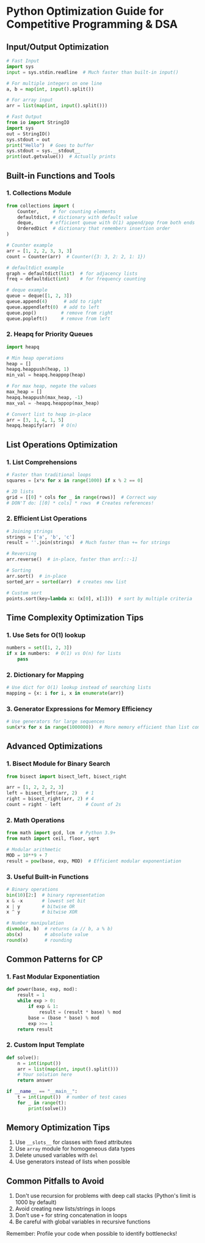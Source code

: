 # Python Optimization Guide for Competitive Programming & DSA

## Input/Output Optimization

```python
# Fast Input
import sys
input = sys.stdin.readline  # Much faster than built-in input()

# For multiple integers on one line
a, b = map(int, input().split())

# For array input
arr = list(map(int, input().split()))

# Fast Output
from io import StringIO
import sys
out = StringIO()
sys.stdout = out
print("Hello")  # Goes to buffer
sys.stdout = sys.__stdout__
print(out.getvalue())  # Actually prints
```

## Built-in Functions and Tools

### 1. Collections Module
```python
from collections import (
    Counter,     # for counting elements
    defaultdict, # dictionary with default value
    deque,      # efficient queue with O(1) append/pop from both ends
    OrderedDict  # dictionary that remembers insertion order
)

# Counter example
arr = [1, 2, 2, 3, 3, 3]
count = Counter(arr)  # Counter({3: 3, 2: 2, 1: 1})

# defaultdict example
graph = defaultdict(list)  # for adjacency lists
freq = defaultdict(int)    # for frequency counting

# deque example
queue = deque([1, 2, 3])
queue.append(4)      # add to right
queue.appendleft(0)  # add to left
queue.pop()         # remove from right
queue.popleft()     # remove from left
```

### 2. Heapq for Priority Queues
```python
import heapq

# Min heap operations
heap = []
heapq.heappush(heap, 1)
min_val = heapq.heappop(heap)

# For max heap, negate the values
max_heap = []
heapq.heappush(max_heap, -1)
max_val = -heapq.heappop(max_heap)

# Convert list to heap in-place
arr = [3, 1, 4, 1, 5]
heapq.heapify(arr)  # O(n)
```

## List Operations Optimization

### 1. List Comprehensions
```python
# Faster than traditional loops
squares = [x*x for x in range(1000) if x % 2 == 0]

# 2D lists
grid = [[0] * cols for _ in range(rows)]  # Correct way
# DON'T do: [[0] * cols] * rows  # Creates references!
```

### 2. Efficient List Operations
```python
# Joining strings
strings = ['a', 'b', 'c']
result = ''.join(strings)  # Much faster than += for strings

# Reversing
arr.reverse()  # in-place, faster than arr[::-1]

# Sorting
arr.sort()  # in-place
sorted_arr = sorted(arr)  # creates new list

# Custom sort
points.sort(key=lambda x: (x[0], x[1]))  # sort by multiple criteria
```

## Time Complexity Optimization Tips

### 1. Use Sets for O(1) lookup
```python
numbers = set([1, 2, 3])
if x in numbers:  # O(1) vs O(n) for lists
    pass
```

### 2. Dictionary for Mapping
```python
# Use dict for O(1) lookup instead of searching lists
mapping = {x: i for i, x in enumerate(arr)}
```

### 3. Generator Expressions for Memory Efficiency
```python
# Use generators for large sequences
sum(x*x for x in range(1000000))  # More memory efficient than list comprehension
```

## Advanced Optimizations

### 1. Bisect Module for Binary Search
```python
from bisect import bisect_left, bisect_right

arr = [1, 2, 2, 2, 3]
left = bisect_left(arr, 2)   # 1
right = bisect_right(arr, 2) # 4
count = right - left         # Count of 2s
```

### 2. Math Operations
```python
from math import gcd, lcm  # Python 3.9+
from math import ceil, floor, sqrt

# Modular arithmetic
MOD = 10**9 + 7
result = pow(base, exp, MOD)  # Efficient modular exponentiation
```

### 3. Useful Built-in Functions
```python
# Binary operations
bin(10)[2:]  # binary representation
x & -x       # lowest set bit
x | y        # bitwise OR
x ^ y        # bitwise XOR

# Number manipulation
divmod(a, b)  # returns (a // b, a % b)
abs(x)        # absolute value
round(x)      # rounding
```

## Common Patterns for CP

### 1. Fast Modular Exponentiation
```python
def power(base, exp, mod):
    result = 1
    while exp > 0:
        if exp & 1:
            result = (result * base) % mod
        base = (base * base) % mod
        exp >>= 1
    return result
```

### 2. Custom Input Template
```python
def solve():
    n = int(input())
    arr = list(map(int, input().split()))
    # Your solution here
    return answer

if __name__ == "__main__":
    t = int(input())  # number of test cases
    for _ in range(t):
        print(solve())
```

## Memory Optimization Tips

1. Use `__slots__` for classes with fixed attributes
2. Use `array` module for homogeneous data types
3. Delete unused variables with `del`
4. Use generators instead of lists when possible

## Common Pitfalls to Avoid

1. Don't use recursion for problems with deep call stacks (Python's limit is 1000 by default)
2. Avoid creating new lists/strings in loops
3. Don't use `+` for string concatenation in loops
4. Be careful with global variables in recursive functions

Remember: Profile your code when possible to identify bottlenecks!
